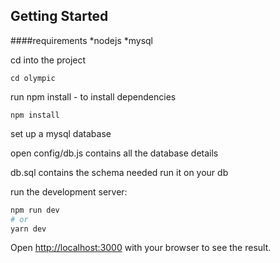 ## Getting Started

####requirements 
*nodejs
*mysql


cd into the project 
```
cd olympic

```

run npm install - to install dependencies

```
npm install

```

set up a mysql database

open config/db.js
contains all the database details

db.sql contains the schema needed
run it on your db 

 run the development server:

```bash
npm run dev
# or
yarn dev
```

Open [http://localhost:3000](http://localhost:3000) with your browser to see the result.

